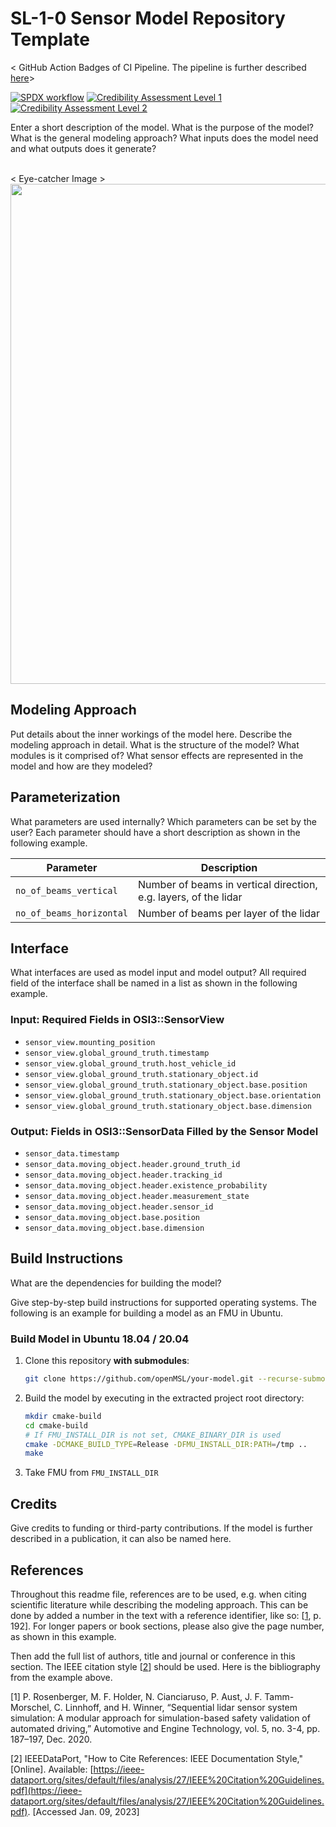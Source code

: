 # SL-1-0 Sensor Model Repository Template

< GitHub Action Badges of CI Pipeline. The pipeline is further described [here](https://github.com/openMSL/sensor_model_testing/blob/main/doc/test_architecture.md)>

[![SPDX workflow](../../actions/workflows/spdx.yml/badge.svg)](https://github.com/openMSL/sl-1-5-sensor-model-testing/blob/main/doc/test_architecture.md#cl-0-license-check)
[![Credibility Assessment Level 1](../../actions/workflows/cl1.yml/badge.svg)](https://github.com/openMSL/sl-1-5-sensor-model-testing/blob/main/doc/test_architecture.md#cl-1-code-verification)
[![Credibility Assessment Level 2](../../actions/workflows/cl2.yml/badge.svg)](https://github.com/openMSL/sl-1-5-sensor-model-testing/blob/main/doc/test_architecture.md#cl-2-qualitative-verification)

Enter a short description of the model.
What is the purpose of the model?
What is the general modeling approach?
What inputs does the model need and what outputs does it generate?
<br><br>

< Eye-catcher Image >
<img src="doc/img/model_video.gif" width="800" />

## Modeling Approach

Put details about the inner workings of the model here. Describe the modeling approach in detail. What is the structure of the model? What modules is it comprised of? What sensor effects are represented in the model and how are they modeled?

## Parameterization

What parameters are used internally?
Which parameters can be set by the user?
Each parameter should have a short description as shown in the following example.

| Parameter                      | Description                                                         |
| ------------------------------ | ------------------------------------------------------------------- |
| `no_of_beams_vertical`         | Number of beams in vertical direction, e.g. layers, of the lidar    |
| `no_of_beams_horizontal`       | Number of beams per layer of the lidar                              |

## Interface

What interfaces are used as model input and model output?
All required field of the interface shall be named in a list as shown in the following example.

### Input: Required Fields in OSI3::SensorView

* `sensor_view.mounting_position`
* `sensor_view.global_ground_truth.timestamp`
* `sensor_view.global_ground_truth.host_vehicle_id`
* `sensor_view.global_ground_truth.stationary_object.id`
* `sensor_view.global_ground_truth.stationary_object.base.position`
* `sensor_view.global_ground_truth.stationary_object.base.orientation`
* `sensor_view.global_ground_truth.stationary_object.base.dimension`

### Output: Fields in OSI3::SensorData Filled by the Sensor Model

* `sensor_data.timestamp`
* `sensor_data.moving_object.header.ground_truth_id`
* `sensor_data.moving_object.header.tracking_id`
* `sensor_data.moving_object.header.existence_probability`
* `sensor_data.moving_object.header.measurement_state`
* `sensor_data.moving_object.header.sensor_id`
* `sensor_data.moving_object.base.position`
* `sensor_data.moving_object.base.dimension`

## Build Instructions

What are the dependencies for building the model?

Give step-by-step build instructions for supported operating systems.
The following is an example for building a model as an FMU in Ubuntu.

### Build Model in Ubuntu 18.04 / 20.04

1. Clone this repository **with submodules**:

    ```bash
    git clone https://github.com/openMSL/your-model.git --recurse-submodules
    ```

2. Build the model by executing in the extracted project root directory:

    ```bash
    mkdir cmake-build
    cd cmake-build
    # If FMU_INSTALL_DIR is not set, CMAKE_BINARY_DIR is used
    cmake -DCMAKE_BUILD_TYPE=Release -DFMU_INSTALL_DIR:PATH=/tmp ..
    make
    ```

3. Take FMU from `FMU_INSTALL_DIR`

## Credits

Give credits to funding or third-party contributions.
If the model is further described in a publication, it can also be named here.

## References

Throughout this readme file, references are to be used, e.g. when citing scientific literature while describing the modeling approach.
This can be done by added a number in the text with a reference identifier, like so: [[1](#Rosenberger2020)</sup>, p. 192].
For longer papers or book sections, please also give the page number, as shown in this example.

Then add the full list of authors, title and journal or conference in this section.
The IEEE citation style [[2](#IEEEStyle)</sup>] should be used.
Here is the bibliography from the example above.

<a name="Rosenberger2020">[1]</a> P. Rosenberger, M. F. Holder, N. Cianciaruso, P. Aust, J. F. Tamm-Morschel, C. Linnhoff, and H. Winner, “Sequential lidar sensor system simulation: A modular approach for simulation-based safety validation of automated driving,” Automotive and Engine Technology, vol. 5, no. 3-4, pp. 187–197, Dec. 2020.

<a name="IEEEStyle">[2]</a> IEEEDataPort, "How to Cite References: IEEE Documentation Style," [Online]. Available: [https://ieee-dataport.org/sites/default/files/analysis/27/IEEE%20Citation%20Guidelines.pdf](https://ieee-dataport.org/sites/default/files/analysis/27/IEEE%20Citation%20Guidelines.pdf). [Accessed Jan. 09, 2023]
